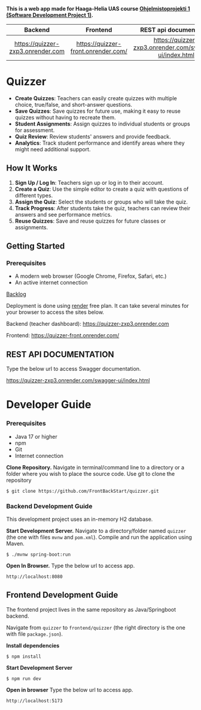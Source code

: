 **This is a web app made for Haaga-Helia UAS course [Ohjelmistoprojekti 1 (Software Development Project 1)](https://software-development-project-1.github.io/).**

|Backend|Frontend|REST api documentation|
|:-----:|:------:|:--------------------:|
|https://quizzer-zxp3.onrender.com|https://quizzer-front.onrender.com/|https://quizzer-zxp3.onrender.com/swagger-ui/index.html|

# Quizzer

- **Create Quizzes**: Teachers can easily create quizzes with multiple choice, true/false, and short-answer questions.
- **Save Quizzes**: Save quizzes for future use, making it easy to reuse quizzes without having to recreate them.
- **Student Assignments**: Assign quizzes to individual students or groups for assessment.
- **Quiz Review**: Review students' answers and provide feedback.
- **Analytics**: Track student performance and identify areas where they might need additional support.

## How It Works

1. **Sign Up / Log In**: Teachers sign up or log in to their account.
2. **Create a Quiz**: Use the simple editor to create a quiz with questions of different types.
3. **Assign the Quiz**: Select the students or groups who will take the quiz.
4. **Track Progress**: After students take the quiz, teachers can review their answers and see performance metrics.
5. **Reuse Quizzes**: Save and reuse quizzes for future classes or assignments.

## Getting Started

### Prerequisites

- A modern web browser (Google Chrome, Firefox, Safari, etc.)
- An active internet connection

[Backlog](https://github.com/orgs/FrontBackStart/projects/1/views/1)


Deployment is done using [render](https://render.com/) free plan. It can take several minutes for your browser to access the sites below.

Backend (teacher dashboard): https://quizzer-zxp3.onrender.com

Frontend: https://quizzer-front.onrender.com/


## REST API DOCUMENTATION

Type the below url to access Swagger documentation.

https://quizzer-zxp3.onrender.com/swagger-ui/index.html


# Developer Guide

### Prerequisites

- Java 17 or higher
- npm
- Git
- Internet connection

**Clone Repository.** Navigate in terminal/command line to a directory or a folder where you wish to place the source code. Use git to clone the repository

    $ git clone https://github.com/FrontBackStart/quizzer.git

### Backend Development Guide

This development project uses an in-memory H2 database.

**Start Development Server.** Navigate to a directory/folder named `quizzer` (the one with files `mvnw` and `pom.xml`). Compile and run the application using Maven.

    $ ./mvnw spring-boot:run

**Open In Browser.** Type the below url to access app.

    http://localhost:8080

## Frontend Development Guide

The frontend project lives in the same repository as Java/Springboot backend.

Navigate from `quizzer` to `frontend/quizzer` (the right directory is the one with file `package.json`).

**Install dependencies**

    $ npm install

**Start Development Server**

    $ npm run dev

**Open in browser** Type the below url to access app.

    http://localhost:5173
